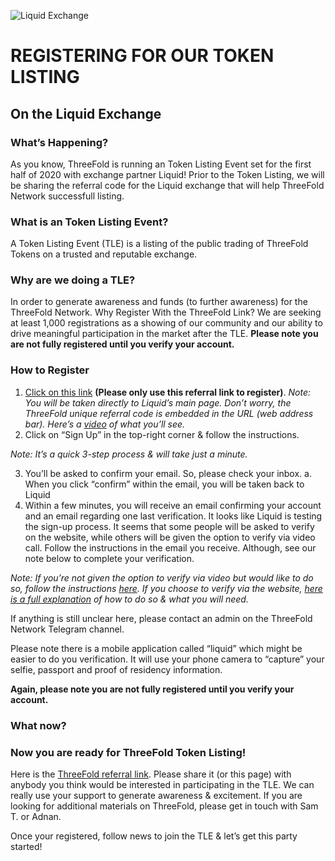 ![Liquid Exchange](https://raw.githubusercontent.com/threefoldfoundation/info_tokens/master/docs/img/liquid.png)

# REGISTERING FOR OUR TOKEN LISTING 
## On the Liquid Exchange

### What’s Happening?
As you know, ThreeFold is running an Token Listing Event set for the first half of 2020 with exchange partner Liquid! Prior to the Token Listing, we will be sharing the referral code for the Liquid exchange that will help ThreeFold Network successfull listing. 

### What is an Token Listing Event?
A Token Listing Event (TLE) is a listing of the public trading of ThreeFold Tokens on a trusted and reputable exchange.

### Why are we doing a TLE?
In order to generate awareness and funds (to further awareness) for the ThreeFold Network.
Why Register With the ThreeFold Link?
We are seeking at least 1,000 registrations as a showing of our community and our ability to drive meaningful participation in the market after the TLE. **Please note you are not fully registered until you verify your account.**

### How to Register
1. [Click on this link](https://www.liquid.com?affiliate=kmOSQysu714987) **(Please only use this referral link to register)**. 
*Note: You will be taken directly to Liquid’s main page. Don’t worry, the ThreeFold unique referral code is embedded in the URL (web address bar). Here’s a [video](https://vimeo.com/375504192/5ff16ed9dc) of what you’ll see.*
2. Click on “Sign Up” in the top-right corner & follow the instructions.

*Note: It’s a quick 3-step process & will take just a minute.*

3. You’ll be asked to confirm your email. So, please check your inbox.
  a. When you click “confirm” within the email, you will be taken back to Liquid
4. Within a few minutes, you will receive an email confirming your account and an email regarding one last verification. It looks like Liquid is testing the sign-up process. It seems that some people will be asked to verify on the website, while others will be given the option to verify via video call. Follow the instructions in the email you receive. Although, see our note below to complete your verification.

*Note: If you’re not given the option to verify via video but would like to do so, follow the instructions [here](https://help.liquid.com/en/articles/3104816-video-call-kyc-verification). If you choose to verify via the website, [here is a full explanation](https://help.liquid.com/en/articles/2273305-how-do-i-verify-kyc-my-liquid-account) of how to do so & what you will need.*

If anything is still unclear here, please contact an admin on the ThreeFold Network Telegram channel.

Please note there is a mobile application called “liquid” which might be easier to do you verification. It will  use your phone camera to “capture” your selfie, passport and proof of residency information.

**Again, please note you are not fully registered until you verify your account.**

### What now?
### Now you are ready for ThreeFold Token Listing!

Here is the [ThreeFold referral link](https://www.liquid.com?affiliate=kmOSQysu714987). Please share it (or this page) with anybody you think would be interested in participating in the TLE. We can really use your support to generate awareness & excitement. If you are looking for additional materials on ThreeFold, please get in touch with Sam T. or Adnan.

Once your registered, follow news to join the TLE & let’s get this party started!
